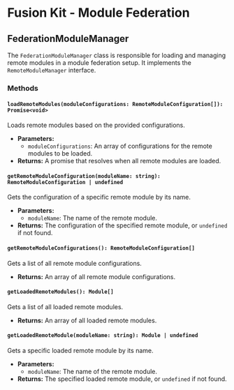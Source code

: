 # Fusion Kit - Module Federation

## FederationModuleManager

The `FederationModuleManager` class is responsible for loading and managing remote modules in a module federation setup. It implements the `RemoteModuleManager` interface.

### Methods

#### `loadRemoteModules(moduleConfigurations: RemoteModuleConfiguration[]): Promise<void>`

Loads remote modules based on the provided configurations.

- **Parameters:**
  - `moduleConfigurations`: An array of configurations for the remote modules to be loaded.
- **Returns:** A promise that resolves when all remote modules are loaded.

#### `getRemoteModuleConfiguration(moduleName: string): RemoteModuleConfiguration | undefined`

Gets the configuration of a specific remote module by its name.

- **Parameters:**
  - `moduleName`: The name of the remote module.
- **Returns:** The configuration of the specified remote module, or `undefined` if not found.

#### `getRemoteModuleConfigurations(): RemoteModuleConfiguration[]`

Gets a list of all remote module configurations.

- **Returns:** An array of all remote module configurations.

#### `getLoadedRemoteModules(): Module[]`

Gets a list of all loaded remote modules.

- **Returns:** An array of all loaded remote modules.

#### `getLoadedRemoteModule(moduleName: string): Module | undefined`

Gets a specific loaded remote module by its name.

- **Parameters:**
  - `moduleName`: The name of the remote module.
- **Returns:** The specified loaded remote module, or `undefined` if not found.
